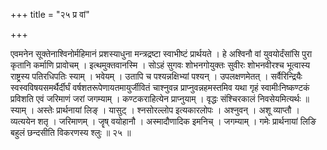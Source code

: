 +++
title = "२५ प्र वां"

+++

एवमनेन सूक्तेनाश्विनोर्महिमानं प्रशस्याधुना मन्त्रद्रष्टा स्वाभीष्टं प्रार्थयते । हे अश्विनौ वां युवयोर्दंसांसि पुरा कृतानि कर्माणि प्रावोचम् । इत्थमुक्तवानस्मि । सोऽहं सुगवः शोभनगोयुक्तः सुवीरः शोभनवीरश्च भूत्वास्य राष्ट्रस्य पतिरधिपतिः स्याम् । भवेयम् । उतापि च पश्यन्नक्षिभ्यां पश्यन् । उपलक्षणमेतत् । सर्वैरिन्द्रियैः स्वस्वविषयसमर्थैर्दीर्घं वर्षशतरूपेणायतमायुर्जीवितं चाश्नुवन्न प्राप्नुवन्नहमस्तमिव यथा गृहं स्वामीःनिष्कण्टकं प्रविशति एवं जरिमाणं जरां जगम्याम् । कण्टकराहित्येन प्राप्नुयाम् । वृद्धः संश्चिरकालं निवसेयमित्यर्थः ॥ स्याम् । अस्तेः प्रार्थनायां लिङ् । यासुट् । श्नसोरल्लोप इत्यकारलोपः । अश्नुवन् । अशू व्याप्तौ । व्यत्ययेन शतृ । जरिमाणम् । जॄष् वयोहानौ । अस्मादौणादिक इमनिच् । जगम्याम् । गमेः प्रार्थनायां लिङि बहुलं छन्दसीति विकरणस्य श्लुः ॥ २५ ॥